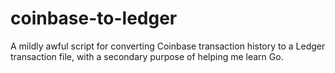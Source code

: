 coinbase-to-ledger
==================

A mildly awful script for converting Coinbase transaction history to a Ledger transaction file, with a secondary purpose of helping me learn Go.
